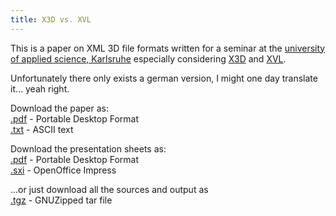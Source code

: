 ```yaml
--- 
title: X3D vs. XVL
---
```


This is a paper on XML 3D file formats written for a seminar at the
[university of applied science, Karlsruhe](http://fh-karlsruhe.de)
especially considering [X3D](http://web3d.org) and [XVL](http://xvl3d.com).

Unfortunately there only exists a german version, I might one day translate it... yeah right.

Download the paper as:<br/>
[.pdf](/files/tinkerings/SemArb-pdf.pdf) - Portable Desktop Format<br/>
[.txt](/files/tinkerings/SemArb.txt) - ASCII text

Download the presentation sheets as:<br/>
[.pdf](/files/tinkerings/Seminar-pdf.pdf) - Portable Desktop Format<br/>
[.sxi](/files/tinkerings/Seminar.sxi) - OpenOffice Impress

...or just download all the sources and output as<br/>
[.tgz](/files/tinkerings/sem.tgz) - GNUZipped tar file
